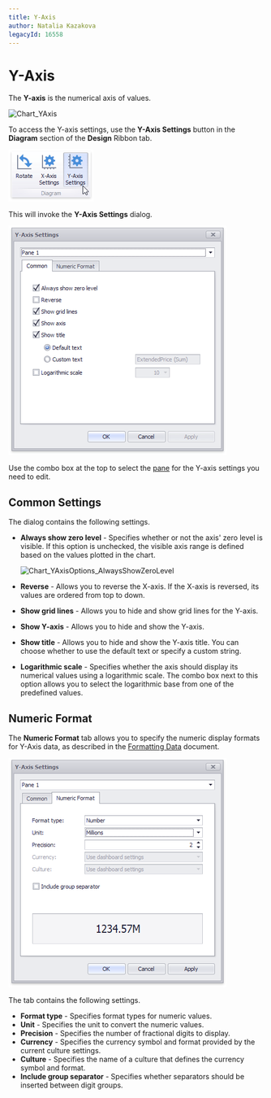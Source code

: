 ```yaml
---
title: Y-Axis
author: Natalia Kazakova
legacyId: 16558
---
```

# Y-Axis
The **Y-axis** is the numerical axis of values.

![Chart_YAxis](../../../../../images/img18800.png)

To access the Y-axis settings, use the **Y-Axis Settings** button in the **Diagram** section of the **Design** Ribbon tab.

![Chart_YAxisOptions_Button](../../../../../images/img18775.png)

This will invoke the **Y-Axis Settings** dialog.

![Chart_YAxisOptions_Form](../../../../../images/img18777.png)

Use the combo box at the top to select the [pane](../panes.md) for the Y-axis settings you need to edit.

## Common Settings
The dialog contains the following settings.
* **Always show zero level** - Specifies whether or not the axis' zero level is visible. If this option is unchecked, the visible axis range is defined based on the values plotted in the chart. 
	
	![Chart_YAxisOptions_AlwaysShowZeroLevel](../../../../../images/img18788.png)
* **Reverse** - Allows you to reverse the X-axis. If the X-axis is reversed, its values are ordered from top to down.
* **Show grid lines** - Allows you to hide and show grid lines for the Y-axis.
* **Show Y-axis** - Allows you to hide and show the Y-axis.
* **Show title** - Allows you to hide and show the Y-axis title. You can choose whether to use the default text or specify a custom string.
* **Logarithmic scale** - Specifies whether the axis should display its numerical values using a logarithmic scale. The combo box next to this option allows you to select the logarithmic base from one of the predefined values.

## Numeric Format
The **Numeric Format** tab allows you to specify the numeric display formats for Y-Axis data, as described in the [Formatting Data](../../../data-shaping/formatting-data.md) document. 

![Chart_YAxisOptions_NumericFormat](../../../../../images/chart_yaxisoptions_form_numeric_formats.png)

The tab contains the following settings.

* **Format type** - Specifies format types for numeric values. 
* **Unit** - Specifies the unit to convert the numeric values.
* **Precision** - Specifies the number of fractional digits to display.
* **Currency** - Specifies the currency symbol and format provided by the current culture settings.
* **Culture** - Specifies the name of a culture that defines the currency symbol and format.
* **Include group separator** - Specifies whether separators should be inserted between digit groups.